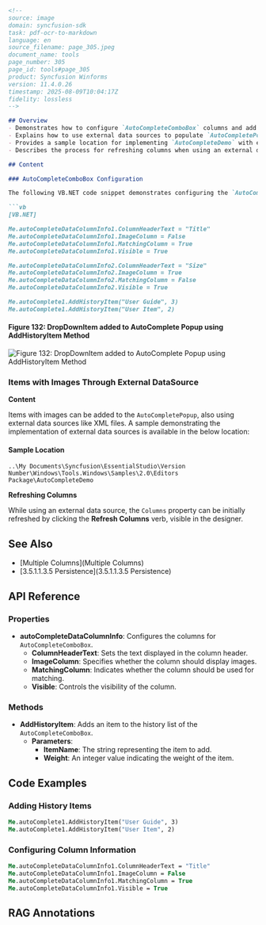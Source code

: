 ```markdown
<!--
source: image
domain: syncfusion-sdk
task: pdf-ocr-to-markdown
language: en
source_filename: page_305.jpeg
document_name: tools
page_number: 305
page_id: tools#page_305
product: Syncfusion Winforms
version: 11.4.0.26
timestamp: 2025-08-09T10:04:17Z
fidelity: lossless
-->

## Overview
- Demonstrates how to configure `AutoCompleteComboBox` columns and add history items using the `AddHistoryItem` method.
- Explains how to use external data sources to populate `AutoCompletePopup` with items that include images.
- Provides a sample location for implementing `AutoCompleteDemo` with external data sources.
- Describes the process for refreshing columns when using an external data source.

## Content

### AutoCompleteComboBox Configuration

The following VB.NET code snippet demonstrates configuring the `AutoCompleteComboBox` columns and adding history items:

```vb
[VB.NET]

Me.autoCompleteDataColumnInfo1.ColumnHeaderText = "Title"
Me.autoCompleteDataColumnInfo1.ImageColumn = False
Me.autoCompleteDataColumnInfo1.MatchingColumn = True
Me.autoCompleteDataColumnInfo1.Visible = True

Me.autoCompleteDataColumnInfo2.ColumnHeaderText = "Size"
Me.autoCompleteDataColumnInfo2.ImageColumn = True
Me.autoCompleteDataColumnInfo2.MatchingColumn = False
Me.autoCompleteDataColumnInfo2.Visible = True

Me.autoComplete1.AddHistoryItem("User Guide", 3)
Me.autoComplete1.AddHistoryItem("User Item", 2)
```

#### Figure 132: DropDownItem added to AutoComplete Popup using AddHistoryItem Method

![Figure 132: DropDownItem added to AutoComplete Popup using AddHistoryItem Method](https://i.imgur.com/8ZmKu.jpeg)

### Items with Images Through External DataSource

**Content**

Items with images can be added to the `AutoCompletePopup`, also using external data sources like XML files. A sample demonstrating the implementation of external data sources is available in the below location:

#### Sample Location

```text
..\My Documents\Syncfusion\EssentialStudio\Version Number\Windows\Tools.Windows\Samples\2.0\Editors Package\AutoCompleteDemo
```

**Refreshing Columns**

While using an external data source, the `Columns` property can be initially refreshed by clicking the **Refresh Columns** verb, visible in the designer.

## See Also

- [Multiple Columns](Multiple Columns)
- [3.5.1.1.3.5 Persistence](3.5.1.1.3.5 Persistence)

## API Reference

### Properties

- **autoCompleteDataColumnInfo**: Configures the columns for `AutoCompleteComboBox`.
  - **ColumnHeaderText**: Sets the text displayed in the column header.
  - **ImageColumn**: Specifies whether the column should display images.
  - **MatchingColumn**: Indicates whether the column should be used for matching.
  - **Visible**: Controls the visibility of the column.

### Methods

- **AddHistoryItem**: Adds an item to the history list of the `AutoCompleteComboBox`.
  - **Parameters**:
    - **ItemName**: The string representing the item to add.
    - **Weight**: An integer value indicating the weight of the item.

## Code Examples

### Adding History Items

```vb
Me.autoComplete1.AddHistoryItem("User Guide", 3)
Me.autoComplete1.AddHistoryItem("User Item", 2)
```

### Configuring Column Information

```vb
Me.autoCompleteDataColumnInfo1.ColumnHeaderText = "Title"
Me.autoCompleteDataColumnInfo1.ImageColumn = False
Me.autoCompleteDataColumnInfo1.MatchingColumn = True
Me.autoCompleteDataColumnInfo1.Visible = True
```

## RAG Annotations

<!-- tags: [Syncfusion Winforms, AutoCompleteComboBox, AutoCompletePopup, External DataSource, AddHistoryItem, Multiple Columns, Persistence] keywords: [AutoCompleteComboBox, AutoCompletePopup, History Items, External Data Source, Image Columns, MatchingColumn, Visible, Refresh Columns, AutoCompleteDemo, User Guide, User Item] -->
```